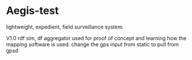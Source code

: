 # Aegis-test
 lightweight, expedient, field surveillance system. 

V1.0 
rdf sim, df aggregator used for proof of concept and learning how the mapping software is used. 
change the gps input from static to pull from gpsd


